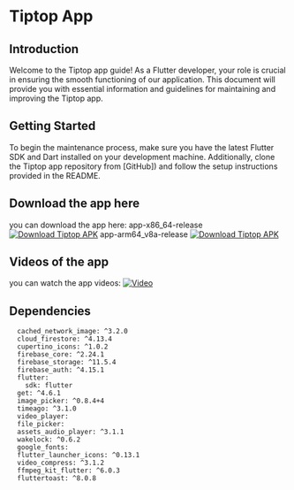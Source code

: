 # Tiptop App

## Introduction

Welcome to the Tiptop app  guide! As a Flutter developer, your role is crucial in ensuring the smooth functioning of our application. This document will provide you with essential information and guidelines for maintaining and improving the Tiptop app.


## Getting Started

  To begin the maintenance process, make sure you have the latest Flutter SDK and Dart installed on your development machine. Additionally, clone the Tiptop app repository from [GitHub]) and follow the setup instructions provided in the README. 

## Download the app here
you can download the app here:
   app-x86_64-release [![Download Tiptop APK](https://img.shields.io/badge/Download-Tiptop%20APK-brightgreen.svg)](https://drive.google.com/file/d/1ZoLs1EUk1H2H9g0pxroUXNbZKUduu3wx/view?usp=sharing)
    app-arm64_v8a-release [![Download Tiptop APK](https://img.shields.io/badge/Download-Tiptop%20APK-brightgreen.svg)](https://drive.google.com/file/d/1ABx4vXDjZENQXVhHTV1hv8WYZyUhSWz-/view?usp=sharing)

## Videos of the app
you can watch the app videos:
[![Video](https://img.youtube.com/vi/YOUR_VIDEO_ID/0.jpg)](https://www.youtube.com/watch?v=F4MJp__Z-go&ab_channel=JitendraKohar)



## **Dependencies**
      cached_network_image: ^3.2.0
      cloud_firestore: ^4.13.4
      cupertino_icons: ^1.0.2
      firebase_core: ^2.24.1
      firebase_storage: ^11.5.4
      firebase_auth: ^4.15.1
      flutter:
        sdk: flutter
      get: ^4.6.1
      image_picker: ^0.8.4+4
      timeago: ^3.1.0
      video_player:
      file_picker:
      assets_audio_player: ^3.1.1
      wakelock: ^0.6.2
      google_fonts:
      flutter_launcher_icons: ^0.13.1
      video_compress: ^3.1.2
      ffmpeg_kit_flutter: ^6.0.3
      fluttertoast: ^8.0.8

